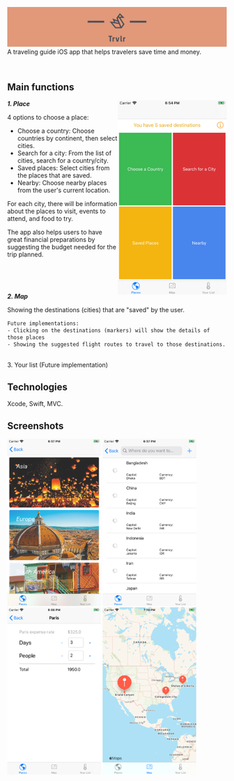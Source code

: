 ![alt trvlr](cover2.png)
A traveling guide iOS app that helps travelers save time and money.

<br/>
<h2>Main functions</h2>

<img align="right" src="Screenshots/places.png" width="250">

***1. Place***


4 options to choose a place:
- Choose a country: Choose countries by continent, then select cities.
- Search for a city: From the list of cities, search for a country/city.
- Saved places: Select cities from the places that are saved.
- Nearby: Choose nearby places from the user's current location.

For each city, there will be information about the places to visit, events to attend, and food to try.

The app also helps users to have great financial preparations by suggesting the budget needed for the trip planned.

<br/>
<br/>
<br/>

***2. Map***

Showing the destinations (cities) that are "saved" by the user.
```
Future implementations:
- Clicking on the destinations (markers) will show the details of those places
- Showing the suggested flight routes to travel to those destinations.
```

<br/>
3. Your list (Future implementation)
<br/>

<h2>Technologies</h2>
<p>Xcode, Swift, MVC.</p>

<h2>Screenshots</h2>

<p float="left">
  <img src="Screenshots/continent.png" width="215" />
  <img src="Screenshots/country.png" width="215" />
  <img src="Screenshots/expense.png" width="215" />
  <img src="Screenshots/map.png" width="215" />
</p>
